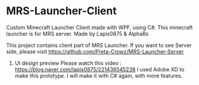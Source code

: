 # MRS-Launcher-Client
Custom Minecraft Launcher Client made with WPF, using C#.
This minecraft launcher is for MRS server.
Made by Lapis0875 & AlphaBs

This project contains client part of MRS Launcher.
If you want to see Server side, please visit https://github.com/Preta-Crowz/MRS-Launcher-Server

1. UI design preview
Please watch this video : https://blog.naver.com/lapis0875/221436545238
I used Adobe XD to make this prototype. I will make it with C# again, with more features.
